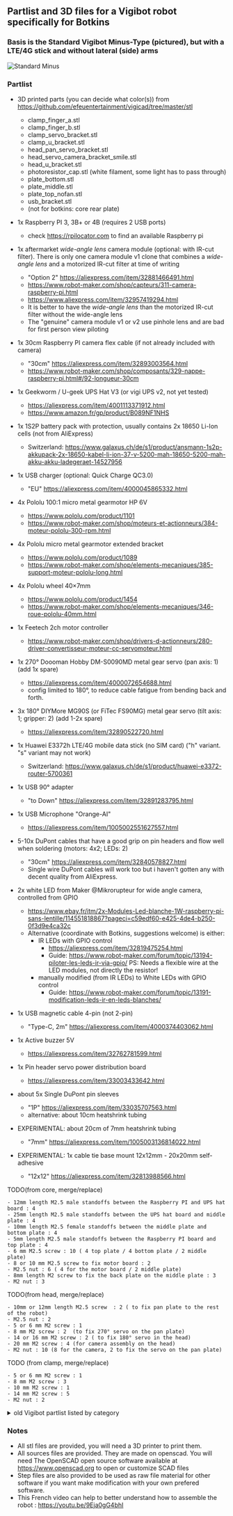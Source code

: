 ## Partlist and 3D files for a Vigibot robot specifically for Botkins

### Basis is the Standard Vigibot Minus-Type (pictured), but with a LTE/4G stick and without lateral (side) arms 

![Standard Minus](https://github.com/vigibot/vigicad/blob/master/images/Minus%20render-2.png)

### Partlist

- 3D printed parts (you can decide what color(s)) from https://github.com/efeuentertainment/vigicad/tree/master/stl
  - clamp_finger_a.stl
  - clamp_finger_b.stl
  - clamp_servo_bracket.stl
  - clamp_u_bracket.stl
  - head_pan_servo_bracket.stl
  - head_servo_camera_bracket_smile.stl
  - head_u_bracket.stl
  - photoresistor_cap.stl (white filament, some light has to pass through)
  - plate_bottom.stl
  - plate_middle.stl
  - plate_top_nofan.stl
  - usb_bracket.stl
  - (not for botkins: core rear plate)

- 1x Raspberry PI 3, 3B+ or 4B (requires 2 USB ports)
  - check https://rpilocator.com to find an available Raspberry pi 

- 1x aftermarket *wide-angle lens* camera module (optional: with IR-cut filter). There is only one camera module v1 clone that combines a *wide-angle lens* and a motorized IR-cut filter at time of writing
  - "Option 2" https://aliexpress.com/item/32881466491.html
  - https://www.robot-maker.com/shop/capteurs/311-camera-raspberry-pi.html
  - https://www.aliexpress.com/item/32957419294.html
  - It is better to have the *wide-angle lens* than the motorized IR-cut filter without the wide-angle lens
  - The "genuine" camera module v1 or v2 use pinhole lens and are bad for first person view piloting

- 1x 30cm Raspberry PI camera flex cable (if not already included with camera)
  - "30cm" https://aliexpress.com/item/32893003564.html
  - https://www.robot-maker.com/shop/composants/329-nappe-raspberry-pi.html#/92-longueur-30cm

- 1x Geekworm / U-geek UPS Hat V3 (or vigi UPS v2, not yet tested)
    - https://aliexpress.com/item/4001113371912.html
    - https://www.amazon.fr/gp/product/B089NF1NHS

- 1x 1S2P battery pack with protection, usually contains 2x 18650 Li-Ion cells (not from AliExpress)
  - Switzerland: https://www.galaxus.ch/de/s1/product/ansmann-1s2p-akkupack-2x-18650-kabel-li-ion-37-v-5200-mah-18650-5200-mah-akku-akku-ladegeraet-14527956

- 1x USB charger (optional: Quick Charge QC3.0)
  - "EU" https://aliexpress.com/item/4000045865332.html

- 4x Pololu 100:1 micro metal gearmotor HP 6V
  - https://www.pololu.com/product/1101
  - https://www.robot-maker.com/shop/moteurs-et-actionneurs/384-moteur-pololu-300-rpm.html
- 4x Pololu micro metal gearmotor extended bracket
  - https://www.pololu.com/product/1089
  - https://www.robot-maker.com/shop/elements-mecaniques/385-support-moteur-pololu-long.html
- 4x Pololu wheel 40×7mm
  - https://www.pololu.com/product/1454
  - https://www.robot-maker.com/shop/elements-mecaniques/346-roue-pololu-40mm.html  
- 1x Feetech 2ch motor controller
  - https://www.robot-maker.com/shop/drivers-d-actionneurs/280-driver-convertisseur-moteur-cc-servomoteur.html

- 1x 270° Doooman Hobby DM-S0090MD metal gear servo (pan axis: 1) (add 1x spare)
  - https://aliexpress.com/item/4000072654688.html
  - config limited to 180°, to reduce cable fatigue from bending back and forth.

- 3x 180° DIYMore MG90S (or FiTec FS90MG) metal gear servo (tilt axis: 1; gripper: 2) (add 1-2x spare)
  - https://aliexpress.com/item/32890522720.html

- 1x Huawei E3372h LTE/4G mobile data stick (no SIM card) ("h" variant. "s" variant may not work)
  - Switzerland: https://www.galaxus.ch/de/s1/product/huawei-e3372-router-5700361

- 1x USB 90° adapter
  - "to Down" https://aliexpress.com/item/32891283795.html

- 1x USB Microphone "Orange-AI"
  - https://aliexpress.com/item/1005002551627557.html

- 5-10x DuPont cables that have a good grip on pin headers and flow well when soldering (motors: 4x2; LEDs: 2)
  - "30cm" https://aliexpress.com/item/32840578827.html
  - Single wire DuPont cables will work too but i haven't gotten any with decent quality from AliExpress.

- 2x white LED from Maker @Mikrorupteur for wide angle camera, controlled from GPIO 
  - https://www.ebay.fr/itm/2x-Modules-Led-blanche-1W-raspberry-pi-sans-lentille/114551818867?pageci=c59edf60-e425-4de4-b250-0f3d9e4ca32c
  - Alternative (coordinate with Botkins, suggestions welcome) is either:
    - IR LEDs with GPIO control
      - https://aliexpress.com/item/32819475254.html
      - Guide: https://www.robot-maker.com/forum/topic/13194-piloter-les-leds-ir-via-gpio/ PS: Needs a flexible wire at the LED modules, not directly the resistor!
    - manually modified (from IR LEDs) to White LEDs with GPIO control
      - Guide: https://www.robot-maker.com/forum/topic/13191-modification-leds-ir-en-leds-blanches/

- 1x USB magnetic cable 4-pin (not 2-pin)
  - "Type-C, 2m" https://aliexpress.com/item/4000374403062.html

- 1x Active buzzer 5V
  - https://aliexpress.com/item/32762781599.html

- 1x Pin header servo power distribution board
  - https://aliexpress.com/item/33003433642.html

- about 5x Single DuPont pin sleeves
  - "1P" https://aliexpress.com/item/33035707563.html
  - alternative: about 10cm heatshrink tubing 

- EXPERIMENTAL: about 20cm of 7mm heatshrink tubing
  - "7mm" https://aliexpress.com/item/1005003136814022.html
- EXPERIMENTAL: 1x cable tie base mount 12x12mm - 20x20mm self-adhesive 
  - "12x12" https://aliexpress.com/item/32813988566.html



TODO(from core, merge/replace)

    - 12mm length M2.5 male standoffs between the Raspberry PI and UPS hat board : 4
    - 25mm length M2.5 male standoffs between the UPS hat board and middle plate : 4
    - 10mm length M2.5 female standoffs between the middle plate and bottom plate : 4
    - 5mm length M2.5 male standoffs between the Raspberry PI board and top plate : 4
    - 6 mm M2.5 screw : 10 ( 4 top plate / 4 bottom plate / 2 middle plate)
    - 8 or 10 mm M2.5 screw to fix motor board : 2 
    - M2.5 nut : 6 ( 4 for the motor board / 2 middle plate)
    - 8mm length M2 screw to fix the back plate on the middle plate : 3 
    - M2 nut : 3 

TODO(from head, merge/replace)

    - 10mm or 12mm length M2.5 screw  : 2 ( to fix pan plate to the rest of the robot)
    - M2.5 nut : 2
    - 5 or 6 mm M2 screw : 1 
    - 8 mm M2 screw : 2  (to fix 270° servo on the pan plate)
    - 14 or 16 mm M2 screw : 2 ( to fix 180° servo in the head)
    - 20 mm M2 screw : 4 (for camera assembly on the head)
    - M2 nut : 10 (8 for the camera, 2 to fix the servo on the pan plate)

TODO (from clamp, merge/replace)

    - 5 or 6 mm M2 screw : 1
    - 8 mm M2 screw : 3
    - 10 mm M2 screw : 1
    - 14 mm M2 screw : 5
    - M2 nut : 2



<details><summary>old Vigibot partlist listed by category</summary>

#### Core assembly

- Raspberry PI 3 / Raspberry PI 3 B+ / Raspberry PI 4

- An aftermarket *wide-angle lens* camera module v1 clone is highly recommended
  - The "genuine" camera module v1 or v2 use pinhole lens and are bad for first person view piloting
  - There is only one camera module v1 clone that combines a *wide-angle lens* and a motorized IR-cut filter at time of writing
    - https://www.robot-maker.com/shop/capteurs/311-camera-raspberry-pi.html  (fast delivery)
    - https://www.aliexpress.com/item/32957419294.html
  - It is better to have the *wide-angle lens* than the motorized IR-cut filter without the wide-angle lens
  
- 30cm Raspberry PI camera cable
  - https://www.robot-maker.com/shop/composants/329-nappe-raspberry-pi.html#/92-longueur-30cm

- A reliable Raspberry PI UPS hat board, there is only one at time of writing
  - The Geekworm / U-geek UPS Hat V3
    - https://www.amazon.fr/gp/product/B089NF1NHS
    - https://fr.aliexpress.com/item/4001113371912.html

- 1S Batterie with BMS included
   - not from AliExpress

- 3D printed parts, screws, nuts and standoffs 
  - Full kit : https://www.robot-maker.com/shop/kits-robots/425-kit-chassis-4wd-minus-425.html
  - List :
    - 3D printed parts : 4  ( Top, middle, bottom and rear plate )
    - 12mm length M2.5 male standoffs between the Raspberry PI and UPS hat board : 4
    - 25mm length M2.5 male standoffs between the UPS hat board and middle plate : 4
    - 10mm length M2.5 female standoffs between the middle plate and bottom plate : 4
    - 5mm length M2.5 male standoffs between the Raspberry PI board and top plate : 4
    - 6 mm M2.5 screw : 10 ( 4 top plate / 4 bottom plate / 2 middle plate)
    - 8 or 10 mm M2.5 screw to fix motor board : 2 
    - M2.5 nut : 6 ( 4 for the motor board / 2 middle plate)
    - 8mm length M2 screw to fix the back plate on the middle plate : 3 
    - M2 nut : 3

#### Motorization 

- Four Pololu 100:1 micro metal gearmotor HP 6V
  - https://www.robot-maker.com/shop/moteurs-et-actionneurs/384-moteur-pololu-300-rpm.html (provided with cable you need to solder, but can be provided soldered)
  - https://www.pololu.com/product/1101
- Four Pololu micro metal gearmotor extended bracket ( provided with screws and nuts)
  - https://www.robot-maker.com/shop/elements-mecaniques/385-support-moteur-pololu-long.html
  - https://www.pololu.com/product/1089
- Four Pololu wheel 40×7mm
  - https://www.robot-maker.com/shop/elements-mecaniques/346-roue-pololu-40mm.html  
  - https://www.pololu.com/product/1454
- Feetech 2ch motor controller (provided with cables) 
  - https://www.robot-maker.com/shop/drivers-d-actionneurs/280-driver-convertisseur-moteur-cc-servomoteur.html

#### Head assembly

- Two "SG90" type micro servo
  - 270° servo is highly recommended for the pan axis : 1
    - https://www.robot-maker.com/shop/moteurs-et-actionneurs/370-servomoteur-9g-270-370.html

  - 180° servo is good for the tilt axis : 1
    - https://www.robot-maker.com/shop/moteurs-et-actionneurs/18-servomoteur-9g-18.html

- 3D printed parts, screws, nuts and standoffs
  - Full kit : https://www.robot-maker.com/shop/kits-robots/88-kit-tourelle-pan-tilt-88.html
  - List :
    - 3D printed parts : 3 or 4 (Smiling head, pan plate, tilt bracket, and 4th is an optional protection to protect camera lens)
    - 10mm or 12mm length M2.5 screw  : 2 ( to fix pan plate to the rest of the robot)
    - M2.5 nut : 2
    - 5 or 6 mm M2 screw : 1 
    - 8 mm M2 screw : 2  (to fix 270° servo on the pan plate)
    - 14 or 16 mm M2 screw : 2 ( to fix 180° servo in the head)
    - 20 mm M2 screw : 4 (for camera assembly on the head)
    - M2 nut : 10 (8 for the camera, 2 to fix the servo on the pan plate)

#### Clamp assembly

- 180° servo SG90 servo : 2
  - https://www.robot-maker.com/shop/moteurs-et-actionneurs/18-servomoteur-9g-18.html

- 3D printed parts, screws and nuts
  - Full kit : https://www.robot-maker.com/shop/kits-robots/423-kit-pince-minus-423.html
  - List :
    - 3D printed parts : 4
    - 5 or 6 mm M2 screw : 1
    - 8 mm M2 screw : 3
    - 10 mm M2 screw : 1
    - 14 mm M2 screw : 5
    - M2 nut : 2
<details><summary>Not required for Botkins</summary>

#### Lateral arms

- 180° servo SG90 servo : 2
  - https://www.robot-maker.com/shop/moteurs-et-actionneurs/18-servomoteur-9g-18.html

- 3D printed parts, screws and nuts
  - Full kit : https://www.robot-maker.com/shop/kits-robots/424-kit-bras-lateraux-minus-424.html
  - List :
    - 3D printed parts : 4 (left and right servo holder, and left and right lateral arms)
    - 8 mm M2 screw : 2 (to fix lateral arms on the servo)
    - 14 mm M2.5 screw : 2 (to fix servo holders on the rest of the robot it replaces 8mm M2.5 screws)
    - M2.5 nut : 2 (to fix servo holders on the rest of the robot, use 8mm M2.5 screws previously removed, wich was already on your robot) 
    - Note : use the long screws provided with servomotors to fix the servomotors on the servo holder
</details>
<details><summary>Not required for Botkins</summary>

#### Charge station assembly

- A USB magnetic cable with magnetic plug
  - https://www.robot-maker.com/shop/alimentation/335-cable-usb-magnetique.html
  - https://www.robot-maker.com/shop/alimentation/336-embout-magnetique-micro-usb-336.html
- 3D printed part :
  - https://www.robot-maker.com/forum/topic/13134-station-de-charge-pour-robot-de-type-minus
</details>

#### Optionnal add ons
- 40mm fan for the top plate  https://www.amazon.fr/gp/product/B07D5QBFLK/ref=ppx_yo_dt_b_asin_title_o01_s00 ( use top plate with fan hole in this case)
- Leds to show if someone is using the robot or not
- Cables to manually control the IR led state on the camera
</details>

### Notes

- All stl files are provided, you will need a 3D printer to print them.
- All sources files are provided. They are made on openscad. You will need The OpenSCAD open source software available at https://www.openscad.org to open or customize SCAD files
- Step files are also provided to be used as raw file material for other software if you want make modification with your own prefered software.
- This French video can help to better understand how to assemble the robot : https://youtu.be/9Eja0gG4bhI
